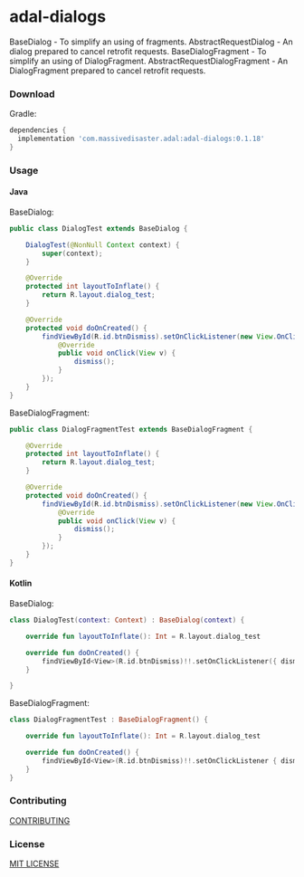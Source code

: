 # adal-dialogs
BaseDialog - To simplify an using of fragments.
AbstractRequestDialog - An dialog prepared to cancel retrofit requests.
BaseDialogFragment - To simplify an using of DialogFragment.
AbstractRequestDialogFragment - An DialogFragment prepared to cancel retrofit requests.

### Download

Gradle:

```gradle
dependencies {
  implementation 'com.massivedisaster.adal:adal-dialogs:0.1.18'
}
```
### Usage
#### Java
BaseDialog:
```java
public class DialogTest extends BaseDialog {

    DialogTest(@NonNull Context context) {
        super(context);
    }

    @Override
    protected int layoutToInflate() {
        return R.layout.dialog_test;
    }

    @Override
    protected void doOnCreated() {
        findViewById(R.id.btnDismiss).setOnClickListener(new View.OnClickListener() {
            @Override
            public void onClick(View v) {
                dismiss();
            }
        });
    }
}
```

BaseDialogFragment:
```java
public class DialogFragmentTest extends BaseDialogFragment {

    @Override
    protected int layoutToInflate() {
        return R.layout.dialog_test;
    }

    @Override
    protected void doOnCreated() {
        findViewById(R.id.btnDismiss).setOnClickListener(new View.OnClickListener() {
            @Override
            public void onClick(View v) {
                dismiss();
            }
        });
    }
}
```

#### Kotlin
BaseDialog:
```kotlin
class DialogTest(context: Context) : BaseDialog(context) {

    override fun layoutToInflate(): Int = R.layout.dialog_test

    override fun doOnCreated() {
        findViewById<View>(R.id.btnDismiss)!!.setOnClickListener({ dismiss() })
    }

}
```

BaseDialogFragment:
```kotlin
class DialogFragmentTest : BaseDialogFragment() {

    override fun layoutToInflate(): Int = R.layout.dialog_test

    override fun doOnCreated() {
        findViewById<View>(R.id.btnDismiss)!!.setOnClickListener { dismiss() }
    }
}
```

### Contributing
[CONTRIBUTING](../CONTRIBUTING.md)

### License
[MIT LICENSE](../LICENSE.md)
